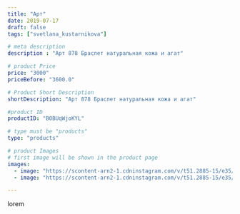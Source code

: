 ```yaml
---
title: "Арт"
date: 2019-07-17
draft: false
tags: ["svetlana_kustarnikova"]

# meta description
description : "Арт 878 Браслет натуральная кожа и агат"

# product Price
price: "3000"
priceBefore: "3600.0"

# Product Short Description
shortDescription: "Арт 878 Браслет натуральная кожа и агат"

#product ID
productID: "B0BUqWjoKYL"

# type must be "products"
type: "products"

# product Images
# first image will be shown in the product page
images:
  - image: "https://scontent-arn2-1.cdninstagram.com/v/t51.2885-15/e35/s1080x1080/66454977_1403784886450574_2040313654286915821_n.jpg?_nc_ht=scontent-arn2-1.cdninstagram.com&_nc_cat=102&_nc_ohc=djaTh1obE2UAX_oD63l&tp=1&oh=466345d49cebc2caa6110b27c1981622&oe=606171AF&ig_cache_key=MjA5MDA0MjU2NzEyODM1MDIwMQ%3D%3D.2"
  - image: "https://scontent-arn2-1.cdninstagram.com/v/t51.2885-15/e35/s1080x1080/66697257_157787155361073_8872565278763883604_n.jpg?_nc_ht=scontent-arn2-1.cdninstagram.com&_nc_cat=109&_nc_ohc=NMvOAOi-yHEAX8uDyyz&tp=1&oh=1b7dba2b7ee42d6fdb315edf60c5abe4&oe=60610682&ig_cache_key=MjA5MDA0MjU2NzExMTY0ODczMA%3D%3D.2"

---
```

lorem
